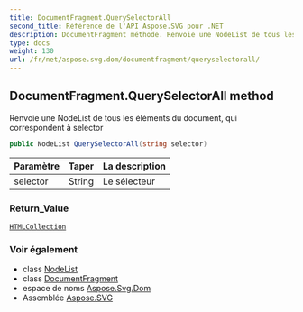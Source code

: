 ```yaml
---
title: DocumentFragment.QuerySelectorAll
second_title: Référence de l'API Aspose.SVG pour .NET
description: DocumentFragment méthode. Renvoie une NodeList de tous les éléments du document qui correspondent à selector
type: docs
weight: 130
url: /fr/net/aspose.svg.dom/documentfragment/queryselectorall/
---
```

## DocumentFragment.QuerySelectorAll method

Renvoie une NodeList de tous les éléments du document, qui correspondent à selector

```csharp
public NodeList QuerySelectorAll(string selector)
```

| Paramètre | Taper | La description |
| --- | --- | --- |
| selector | String | Le sélecteur |

### Return_Value

[`HTMLCollection`](../../../aspose.svg.collections/htmlcollection/)

### Voir également

* class [NodeList](../../../aspose.svg.collections/nodelist/)
* class [DocumentFragment](../)
* espace de noms [Aspose.Svg.Dom](../../documentfragment/)
* Assemblée [Aspose.SVG](../../../)


